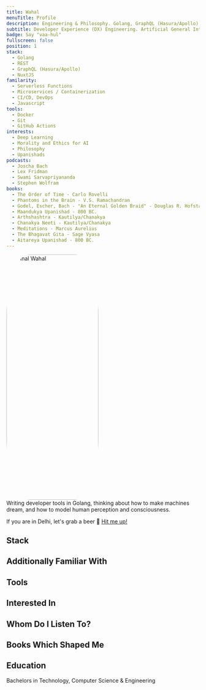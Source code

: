 ```yaml
---
title: Wahal
menuTitle: Profile
description: Engineering & Philosophy. Golang, GraphQL (Hasura/Apollo) & NuxtJS
subtitle: Developer Experience (DX) Engineering. Artificial General Intelligence. Consciousness & Upanishads.
badge: Say "vaa-hul"
fullscreen: false
position: 1
stack:
  - Golang
  - REST
  - GraphQL (Hasura/Apollo)
  - NuxtJS
familarity:
  - Serverless Functions
  - Microservices / Containerization
  - CI/CD, DevOps
  - Javascript
tools:
  - Docker
  - Git
  - GitHub Actions
interests:
  - Deep Learning
  - Morality and Ethics for AI
  - Philosophy
  - Upanishads
podcasts:
  - Joscha Bach
  - Lex Fridman
  - Swami Sarvapriyananda
  - Stephen Wolfram
books:
  - The Order of Time - Carlo Rovelli
  - Phantoms in the Brain - V.S. Ramachandran
  - Godel, Escher, Bach - "An Eternal Golden Braid" - Douglas R. Hofstadter
  - Maandukya Upanishad - 800 BC.
  - Arthshashtra - Kautilya/Chanakya
  - Chanakya Neeti - Kautilya/Chanakya
  - Meditations - Marcus Aurelius
  - The Bhagavat Gita - Sage Vyasa 
  - Aitareya Upanishad - 800 BC.
---
```


<!-- <div class="grid grid-rows-1 grid-flow-col">
  <div class="row-span-1 flex justify-center">
  <img src="/profile.jpg" width="360" height="640" alt="Mrinal Wahal"/>
  </div>
  </div>
 -->

<div class="grid grid-rows-1 lg:grid-flow-col gap-6 flex items-stretch flex-col">
  <div class="row-span-2">
  <img src="/profile.jpg" width="240" height="640" alt="Mrinal Wahal"/>
  </div>
  <div class="col-span-1 self-center">
  Writing developer tools in Golang, thinking about how to make machines dream,
  and how to model human perception and consciousness.

  If you are in Delhi, let's grab a beer 🍺 <a href="https://instagram.com/mrinalwahal" class="no-underline"> Hit me up! </a>

<!--   <button class="bg-primary-100 dark:bg-primary-900 text-primary-500 font-bold py-2 px-4 rounded-full inline-flex items-center">
  <svg class="fill-current w-4 h-4 mr-2" xmlns="http://www.w3.org/2000/svg" viewBox="0 0 20 20"><path d="M13 8V2H7v6H2l8 8 8-8h-5zM0 18h20v2H0v-2z"/></svg>
  <span>Download</span>
</button>
 -->
  </div>
</div>

## Stack

<list :items="stack"></list>

## Additionally Familiar With

<list :items="familarity"></list>

## Tools

<list :items="tools"></list>

## Interested In

<list :items="interests"></list>

## Whom Do I Listen To?

<list :items="podcasts"></list>

## Books Which Shaped Me

<list :items="books"></list>

## Education

Bachelors in Technology, Computer Science & Engineering

<!-- <p class="flex items-center">Enjoy light and dark mode:&nbsp;<app-color-switcher class="inline-flex ml-2"></app-color-switcher></p>
 -->

<style>
img {
  border-radius: 25%;
}
</style>